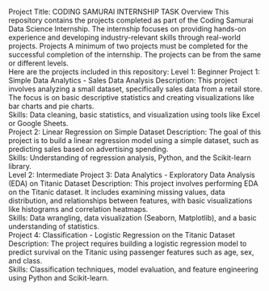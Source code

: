 Project Title: CODING SAMURAI INTERNSHIP TASK
Overview
This repository contains the projects completed as part of the Coding Samurai Data Science Internship. The internship focuses on providing hands-on experience and developing industry-relevant skills through real-world projects.
Projects
A minimum of two projects must be completed for the successful completion of the internship. The projects can be from the same or different levels.  
Here are the projects included in this repository:
Level 1: Beginner
Project 1: Simple Data Analytics - Sales Data Analysis
Description: This project involves analyzing a small dataset, specifically sales data from a retail store. The focus is on basic descriptive statistics and creating visualizations like bar charts and pie charts.  
Skills: Data cleaning, basic statistics, and visualization using tools like Excel or Google Sheets.  
Project 2: Linear Regression on Simple Dataset
Description: The goal of this project is to build a linear regression model using a simple dataset, such as predicting sales based on advertising spending.  
Skills: Understanding of regression analysis, Python, and the Scikit-learn library.  
Level 2: Intermediate
Project 3: Data Analytics - Exploratory Data Analysis (EDA) on Titanic Dataset
Description: This project involves performing EDA on the Titanic dataset. It includes examining missing values, data distribution, and relationships between features, with basic visualizations like histograms and correlation heatmaps.  
Skills: Data wrangling, data visualization (Seaborn, Matplotlib), and a basic understanding of statistics.  
Project 4: Classification - Logistic Regression on the Titanic Dataset
Description: The project requires building a logistic regression model to predict survival on the Titanic using passenger features such as age, sex, and class.  
Skills: Classification techniques, model evaluation, and feature engineering using Python and Scikit-learn.  
